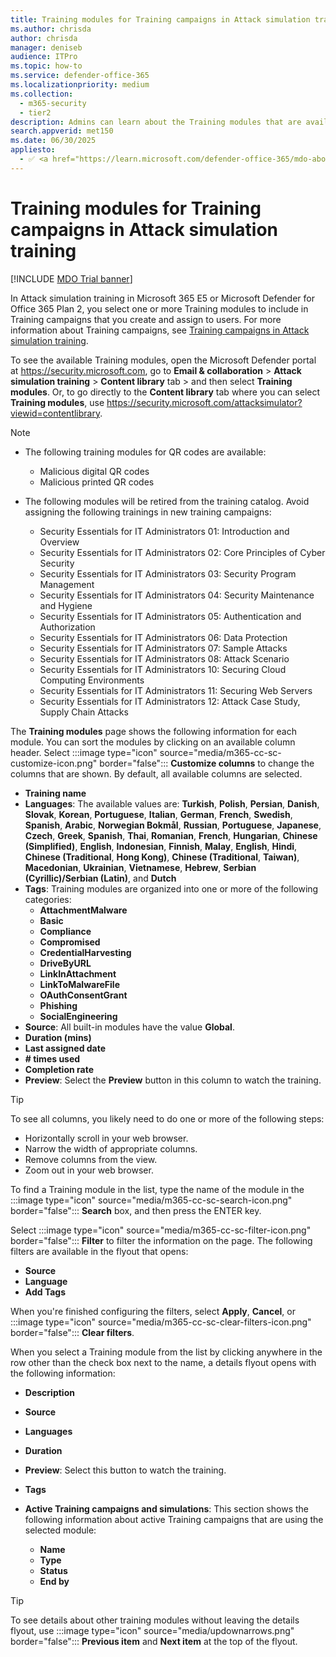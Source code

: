 ```yaml
---
title: Training modules for Training campaigns in Attack simulation training
ms.author: chrisda
author: chrisda
manager: deniseb
audience: ITPro
ms.topic: how-to
ms.service: defender-office-365
ms.localizationpriority: medium
ms.collection: 
  - m365-security
  - tier2
description: Admins can learn about the Training modules that are available to use in Training campaigns in Attack simulation training in Microsoft Defender for Office 365 Plan 2.
search.appverid: met150
ms.date: 06/30/2025
appliesto:
  - ✅ <a href="https://learn.microsoft.com/defender-office-365/mdo-about#defender-for-office-365-plan-1-vs-plan-2-cheat-sheet" target="_blank">Microsoft Defender for Office 365 Plan 2</a>
---
```


# Training modules for Training campaigns in Attack simulation training

[!INCLUDE [MDO Trial banner](../includes/mdo-trial-banner.md)]

In Attack simulation training in Microsoft 365 E5 or Microsoft Defender for Office 365 Plan 2, you select one or more Training modules to include in Training campaigns that you create and assign to users. For more information about Training campaigns, see [Training campaigns in Attack simulation training](attack-simulation-training-training-campaigns.md).

To see the available Training modules, open the Microsoft Defender portal at <https://security.microsoft.com>, go to **Email & collaboration** \> **Attack simulation training** \> **Content library** tab \> and then select **Training modules**. Or, to go directly to the **Content library** tab where you can select **Training modules**, use <https://security.microsoft.com/attacksimulator?viewid=contentlibrary>.

> [!NOTE]
>
> - The following training modules for QR codes are available:
>   - Malicious digital QR codes
>   - Malicious printed QR codes
>
> - The following modules will be retired from the training catalog. Avoid assigning the following trainings in new training campaigns:
>   - Security Essentials for IT Administrators 01: Introduction and Overview
>   - Security Essentials for IT Administrators 02: Core Principles of Cyber Security
>   - Security Essentials for IT Administrators 03: Security Program Management
>   - Security Essentials for IT Administrators 04: Security Maintenance and Hygiene
>   - Security Essentials for IT Administrators 05: Authentication and Authorization
>   - Security Essentials for IT Administrators 06: Data Protection
>   - Security Essentials for IT Administrators 07: Sample Attacks
>   - Security Essentials for IT Administrators 08: Attack Scenario
>   - Security Essentials for IT Administrators 10: Securing Cloud Computing Environments
>   - Security Essentials for IT Administrators 11: Securing Web Servers
>   - Security Essentials for IT Administrators 12: Attack Case Study, Supply Chain Attacks

The **Training modules** page shows the following information for each module. You can sort the modules by clicking on an available column header. Select :::image type="icon" source="media/m365-cc-sc-customize-icon.png" border="false"::: **Customize columns** to change the columns that are shown. By default, all available columns are selected.

- **Training name**
- **Languages**: The available values are: **Turkish**, **Polish**, **Persian**, **Danish**, **Slovak**, **Korean**, **Portuguese**, **Italian**, **German**, **French**, **Swedish**, **Spanish**, **Arabic**, **Norwegian Bokmål**, **Russian**, **Portuguese**, **Japanese**, **Czech**, **Greek**, **Spanish**, **Thai**, **Romanian**, **French**, **Hungarian**, **Chinese (Simplified)**, **English**, **Indonesian**, **Finnish**, **Malay**, **English**, **Hindi**, **Chinese (Traditional**, **Hong Kong)**, **Chinese (Traditional**, **Taiwan)**, **Macedonian**, **Ukrainian**, **Vietnamese**, **Hebrew**, **Serbian (Cyrillic)/Serbian (Latin)**, and **Dutch**
- **Tags**: Training modules are organized into one or more of the following categories:
  - **AttachmentMalware**
  - **Basic**
  - **Compliance**
  - **Compromised**
  - **CredentialHarvesting**
  - **DriveByURL**
  - **LinkInAttachment**
  - **LinkToMalwareFile**
  - **OAuthConsentGrant**
  - **Phishing**
  - **SocialEngineering**
- **Source**: All built-in modules have the value **Global**.
- **Duration (mins)**
- **Last assigned date**
- **# times used**
- **Completion rate**
- **Preview**: Select the **Preview** button in this column to watch the training.

> [!TIP]
> To see all columns, you likely need to do one or more of the following steps:
>
> - Horizontally scroll in your web browser.
> - Narrow the width of appropriate columns.
> - Remove columns from the view.
> - Zoom out in your web browser.

To find a Training module in the list, type the name of the module in the :::image type="icon" source="media/m365-cc-sc-search-icon.png" border="false"::: **Search** box, and then press the ENTER key.

Select :::image type="icon" source="media/m365-cc-sc-filter-icon.png" border="false"::: **Filter** to filter the information on the page. The following filters are available in the flyout that opens:

- **Source**
- **Language**
- **Add Tags**

When you're finished configuring the filters, select **Apply**, **Cancel**, or :::image type="icon" source="media/m365-cc-sc-clear-filters-icon.png" border="false"::: **Clear filters**.

When you select a Training module from the list by clicking anywhere in the row other than the check box next to the name, a details flyout opens with the following information:

- **Description**
- **Source**
- **Languages**
- **Duration**
- **Preview**: Select this button to watch the training.
- **Tags**

- **Active Training campaigns and simulations**: This section shows the following information about active Training campaigns that are using the selected module:
  - **Name**
  - **Type**
  - **Status**
  - **End by**

> [!TIP]
> To see details about other training modules without leaving the details flyout, use :::image type="icon" source="media/updownarrows.png" border="false"::: **Previous item** and **Next item** at the top of the flyout.
